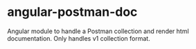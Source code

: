 # angular-postman-doc
Angular module to handle a Postman collection and render html documentation. Only handles v1 collection format.
